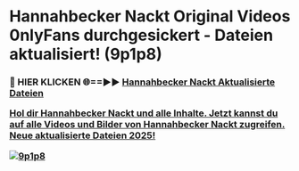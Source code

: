 # Hannahbecker Nackt Original Videos 0nlyFans durchgesickert - Dateien aktualisiert! (9p1p8)

<h3>🔴 HIER KLICKEN 🌐==►► <a href="https://tinyurl.com/h6vf6nb8" rel="nofollow">Hannahbecker Nackt Aktualisierte Dateien

Hol dir Hannahbecker Nackt und alle Inhalte. Jetzt kannst du auf alle Videos und Bilder von Hannahbecker Nackt zugreifen. Neue aktualisierte Dateien 2025!

[![9p1p8](https://i.imgur.com/sD4kR3V.gif)](https://tinyurl.com/h6vf6nb8)
